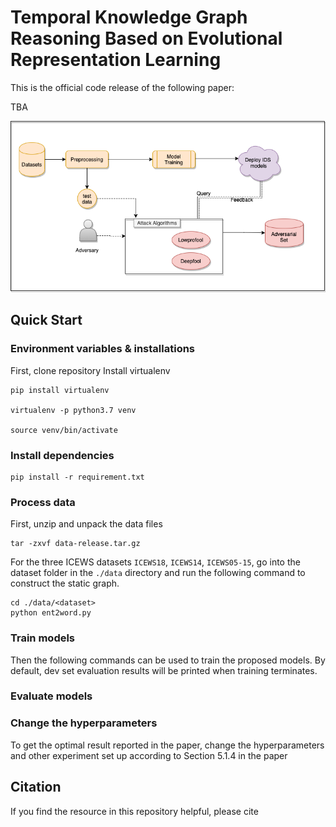 # Temporal Knowledge Graph Reasoning Based on Evolutional Representation Learning

This is the official code release of the following paper: 

TBA

<img src="https://github.com/hsekol-hub/Adversarial-Attacks-ML-based-IDS/blob/main/config/tmp/pipeline.png" alt="pipeline" width="700" class="center">

## Quick Start

### Environment variables & installations
First, clone repository
Install virtualenv
```
pip install virtualenv

virtualenv -p python3.7 venv

source venv/bin/activate
```
### Install dependencies
```
pip install -r requirement.txt
```

### Process data
First, unzip and unpack the data files 
```
tar -zxvf data-release.tar.gz
```
For the three ICEWS datasets `ICEWS18`, `ICEWS14`, `ICEWS05-15`, go into the dataset folder in the `./data` directory and run the following command to construct the static graph.
```
cd ./data/<dataset>
python ent2word.py
```

### Train models
Then the following commands can be used to train the proposed models. By default, dev set evaluation results will be printed when training terminates.


### Evaluate models


### Change the hyperparameters
To get the optimal result reported in the paper, change the hyperparameters and other experiment set up according to Section 5.1.4 in the paper  


## Citation
If you find the resource in this repository helpful, please cite